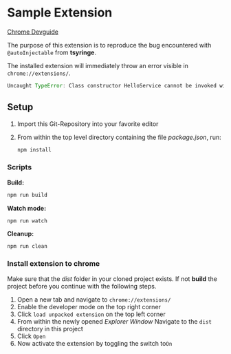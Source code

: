 

# Sample Extension

[Chrome Devguide](https://developer.chrome.com/extensions/devguide)

The purpose of this extension is to reproduce the bug encountered with `@autoInjectable` from **tsyringe**. 

The installed extension will immediately throw an error visible in `chrome://extensions/`.

```javascript
Uncaught TypeError: Class constructor HelloService cannot be invoked without 'new'
```



## Setup

1. Import this Git-Repository into your favorite editor

2. From within the top level directory containing the file *package.json*, run:

   ``` bash
   npm install
   ```



### Scripts

**Build:**

```bash
npm run build
```

**Watch mode:**

```
npm run watch
```

**Cleanup:**

```bash
npm run clean
```



### Install extension to chrome

Make sure that the *dist* folder in your cloned project exists. If not **build** the project before you continue with the following steps.

1. Open a new tab and navigate to `chrome://extensions/`
2. Enable the developer mode on the top right corner 
3. Click `load unpacked extension` on the top left corner
4. From within the newly opened *Explorer Window* Navigate to the `dist` directory in this project
5. Click `Open`
6. Now activate the extension by toggling the switch to`On`

